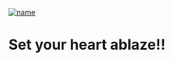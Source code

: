 
[![name](https://user-images.githubusercontent.com/73867299/171376000-5e16dded-766e-486b-b04b-941e74895bb2.jpeg)](https://youtu.be/h6m0p47jKAE)
<h1>Set your heart ablaze!!</h1>
